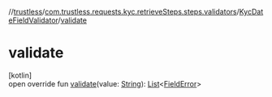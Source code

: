//[trustless](../../../index.md)/[com.trustless.requests.kyc.retrieveSteps.steps.validators](../index.md)/[KycDateFieldValidator](index.md)/[validate](validate.md)

# validate

[kotlin]\
open override fun [validate](validate.md)(value: [String](https://kotlinlang.org/api/latest/jvm/stdlib/kotlin/-string/index.html)): [List](https://kotlinlang.org/api/latest/jvm/stdlib/kotlin.collections/-list/index.html)&lt;[FieldError](../../com.trustless.requests.kyc.retrieveSteps.steps.fields/-field-error/index.md)&gt;
